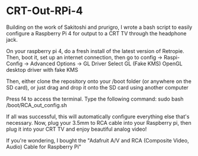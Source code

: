 # CRT-Out-RPi-4
Building on the work of Sakitoshi and prurigro, I wrote a bash script to easily configure a Raspberry Pi 4 for output to a CRT TV through the headphone jack.

On your raspberry pi 4, do a fresh install of the latest version of Retropie. Then, boot it, set up an internet connection,
then go to config -> Raspi-Config -> Advanced Options -> GL Driver
Select GL (Fake KMS) OpenGL desktop driver with fake KMS

Then, either clone the repository onto your /boot folder (or anywhere on the SD card), or just drag and drop it onto 
the SD card using another computer

Press f4 to access the terminal. Type the following command:
sudo bash /boot/RCA_out_config.sh

If all was successful, this will automatically configure everything else that's necessary.
Now, plug your 3.5mm to RCA cable into your Raspberry pi, then plug it into your CRT TV and enjoy beautiful analog video!

If you're wondering, I bought the "Adafruit A/V and RCA (Composite Video, Audio) Cable for Raspberry Pi"
